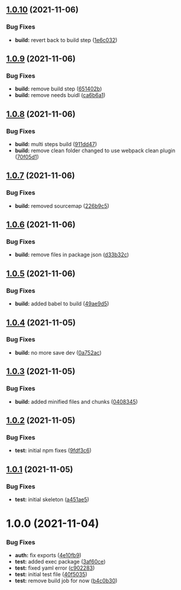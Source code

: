 ## [1.0.10](https://github.com/zailky/onz-auth-js/compare/v1.0.9...v1.0.10) (2021-11-06)


### Bug Fixes

* **build:** revert back to build step ([1e6c032](https://github.com/zailky/onz-auth-js/commit/1e6c032784d4bcd25bef078bb4c5698a7acb6728))

## [1.0.9](https://github.com/zailky/onz-auth-js/compare/v1.0.8...v1.0.9) (2021-11-06)


### Bug Fixes

* **build:** remove build step ([651402b](https://github.com/zailky/onz-auth-js/commit/651402bb01b716655149713d6c5458a5d9e37e76))
* **build:** remove needs buidl ([ca6b6a1](https://github.com/zailky/onz-auth-js/commit/ca6b6a1887eb115c705aad6384cdbc372b01b345))

## [1.0.8](https://github.com/zailky/onz-auth-js/compare/v1.0.7...v1.0.8) (2021-11-06)


### Bug Fixes

* **build:** multi steps build ([911dd47](https://github.com/zailky/onz-auth-js/commit/911dd474677653f7cc446e1dbd168641046ab80c))
* **build:** remove clean folder changed to use webpack clean plugin ([70f05d1](https://github.com/zailky/onz-auth-js/commit/70f05d1609aba1826eaad3b8162cb4bc7f31e3df))

## [1.0.7](https://github.com/zailky/onz-auth-js/compare/v1.0.6...v1.0.7) (2021-11-06)


### Bug Fixes

* **build:** removed sourcemap ([226b9c5](https://github.com/zailky/onz-auth-js/commit/226b9c5ae3b403b98349ab10cd7e52b19aadcdaf))

## [1.0.6](https://github.com/zailky/onz-auth-js/compare/v1.0.5...v1.0.6) (2021-11-06)


### Bug Fixes

* **build:** remove files in package json ([d33b32c](https://github.com/zailky/onz-auth-js/commit/d33b32ca482221d76ee9e2ee215848a8c49a25be))

## [1.0.5](https://github.com/zailky/onz-auth-js/compare/v1.0.4...v1.0.5) (2021-11-06)


### Bug Fixes

* **build:** added babel to build ([49ae9d5](https://github.com/zailky/onz-auth-js/commit/49ae9d54e4862df0a0b44b32a219652cbad40f47))

## [1.0.4](https://github.com/zailky/onz-auth-js/compare/v1.0.3...v1.0.4) (2021-11-05)


### Bug Fixes

* **build:** no more save dev ([0a752ac](https://github.com/zailky/onz-auth-js/commit/0a752ac4d099e3612b0da030255f7fa34c53ea53))

## [1.0.3](https://github.com/zailky/onz-auth-js/compare/v1.0.2...v1.0.3) (2021-11-05)


### Bug Fixes

* **build:** added minified files and chunks ([0408345](https://github.com/zailky/onz-auth-js/commit/0408345424f4501d0f3ab3bf8007bb9487ac55cf))

## [1.0.2](https://github.com/zailky/onz-auth-js/compare/v1.0.1...v1.0.2) (2021-11-05)


### Bug Fixes

* **test:** initial npm fixes ([9fdf3c6](https://github.com/zailky/onz-auth-js/commit/9fdf3c65de4f7fe688a49b3298e59cfafc549871))

## [1.0.1](https://github.com/zailky/onz-auth-js/compare/v1.0.0...v1.0.1) (2021-11-05)


### Bug Fixes

* **test:** initial skeleton ([a451ae5](https://github.com/zailky/onz-auth-js/commit/a451ae52a5fd5d089641fcfa07d05c898d7c89ae))

# 1.0.0 (2021-11-04)


### Bug Fixes

* **auth:** fix exports ([4e10fb9](https://github.com/zailky/onz-auth-js/commit/4e10fb927566f9014c03bc292e9b8d68386c9f8a))
* **test:** added exec package ([3af60ce](https://github.com/zailky/onz-auth-js/commit/3af60ceba53e1841eaad0e9fc5612b0ae8beb881))
* **test:** fixed yaml error ([c902283](https://github.com/zailky/onz-auth-js/commit/c9022838532003e8e8b93c99d0e96b13e217338e))
* **test:** initial test file ([40f5035](https://github.com/zailky/onz-auth-js/commit/40f503550092c7a8ef2b060a40fbca4b5f698386))
* **test:** remove build job for now ([b4c0b30](https://github.com/zailky/onz-auth-js/commit/b4c0b308f05e4044b522ffbc68af26a1d41e7c81))
